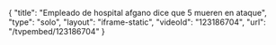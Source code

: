 {
    "title": "Empleado de hospital afgano dice que 5 mueren en ataque",
    "type": "solo",
    "layout": "iframe-static",
    "videoId": "123186704",
    "url": "\/tvpembed\/123186704"
}